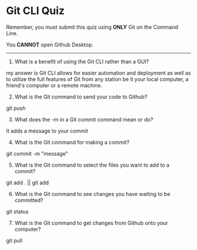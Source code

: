 # Git CLI Quiz

Remember, you must submit this quiz using __ONLY__ Git on the Command Line.

You __CANNOT__ open Github Desktop.

---

1. What is a benefit of using the Git CLI rather than a GUI?

<!-- Write your answer here -->
my answer is Git CLI allows for easier automation and deployment as well as to utilize the full features of Git from any station be it your local computer, a friend's computer or a remote machine.

2. What is the Git command to send your code to Github?

<!-- Write your answer here -->

git push

3. What does the -m in a Git commit command mean or do?

<!-- Write your answer here -->

It adds a message to your commit

4. What is the Git command for making a commit?

<!-- Write your answer here -->

git commit -m "message"


5. What is the Git command to select the files you want to add to a commit?

<!-- Write your answer here -->

git add . || git add <filename>

6. What is the Git command to see changes you have waiting to be committed?

<!-- Write your answer here -->

git status

7. What is the Git command to get changes from Github onto your computer?

<!-- Write your answer here -->

git pull
